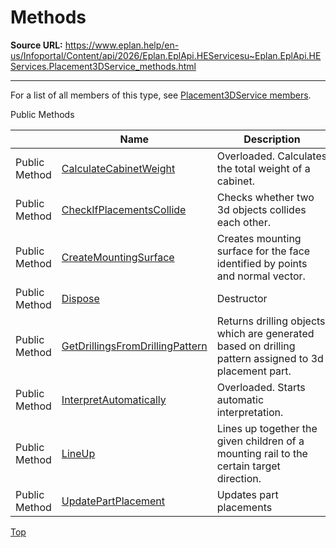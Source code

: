 # Methods

**Source URL:** https://www.eplan.help/en-us/Infoportal/Content/api/2026/Eplan.EplApi.HEServicesu~Eplan.EplApi.HEServices.Placement3DService_methods.html

---

For a list of all members of this type, see [Placement3DService members](Eplan.EplApi.HEServicesu~Eplan.EplApi.HEServices.Placement3DService_members.html).

Public Methods

|  | Name | Description |
| --- | --- | --- |
| Public Method | [CalculateCabinetWeight](Eplan.EplApi.HEServicesu~Eplan.EplApi.HEServices.Placement3DService~CalculateCabinetWeight.html) | Overloaded. Calculates the total weight of a cabinet. |
| Public Method | [CheckIfPlacementsCollide](Eplan.EplApi.HEServicesu~Eplan.EplApi.HEServices.Placement3DService~CheckIfPlacementsCollide.html) | Checks whether two 3d objects collides each other. |
| Public Method | [CreateMountingSurface](Eplan.EplApi.HEServicesu~Eplan.EplApi.HEServices.Placement3DService~CreateMountingSurface.html) | Creates mounting surface for the face identified by points and normal vector. |
| Public Method | [Dispose](Eplan.EplApi.HEServicesu~Eplan.EplApi.HEServices.Placement3DService~Dispose().html) | Destructor |
| Public Method | [GetDrillingsFromDrillingPattern](Eplan.EplApi.HEServicesu~Eplan.EplApi.HEServices.Placement3DService~GetDrillingsFromDrillingPattern.html) | Returns drilling objects which are generated based on drilling pattern assigned to 3d placement part. |
| Public Method | [InterpretAutomatically](Eplan.EplApi.HEServicesu~Eplan.EplApi.HEServices.Placement3DService~InterpretAutomatically.html) | Overloaded. Starts automatic interpretation. |
| Public Method | [LineUp](Eplan.EplApi.HEServicesu~Eplan.EplApi.HEServices.Placement3DService~LineUp.html) | Lines up together the given children of a mounting rail to the certain target direction. |
| Public Method | [UpdatePartPlacement](Eplan.EplApi.HEServicesu~Eplan.EplApi.HEServices.Placement3DService~UpdatePartPlacement.html) | Updates part placements |

[Top](#top)
